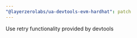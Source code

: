```yaml
---
"@layerzerolabs/ua-devtools-evm-hardhat": patch
---
```


Use retry functionality provided by devtools
